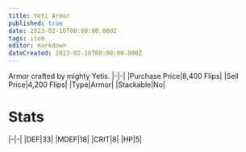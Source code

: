 ```yaml
---
title: Yeti Armor
published: true
date: 2023-02-16T00:00:00.000Z
tags: item
editor: markdown
dateCreated: 2023-02-16T00:00:00.000Z
---
```


Armor crafted by mighty Yetis.
|-|-|
|Purchase Price|8,400 Flips|
|Sell Price|4,200 Flips|
|Type|Armor|
|Stackable|No|

# Stats
|-|-|
|DEF|33|
|MDEF|18|
|CRIT|8|
|HP|5|
